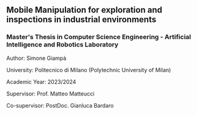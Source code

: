 ## Mobile Manipulation for exploration and inspections in industrial environments

### Master's Thesis in Computer Science Engineering - Artificial Intelligence and Robotics Laboratory

Author: Simone Giampà

University: Politecnico di Milano (Polytechnic University of Milan)

Academic Year: 2023/2024

Supervisor: Prof. Matteo Matteucci

Co-supervisor: PostDoc. Gianluca Bardaro